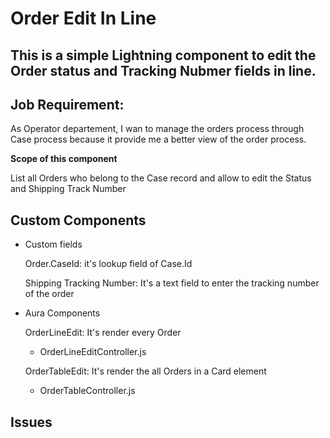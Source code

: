 # Order Edit In Line

## This is a simple Lightning component to edit the Order status and Tracking Nubmer fields in line.

## Job Requirement: 
<p> As Operator departement, I wan to manage the orders process through Case process because it provide me a better view of the order process.</p>
<p><strong>Scope of this component</strong></p>
<p>List all Orders who belong to the Case record and allow to edit the Status and Shipping Track Number</p>

## Custom Components
<ul>
  <li>Custom fields<p>Order.CaseId: it's lookup field of Case.Id</p>
  <p>Shipping Tracking Number: It's a text field to enter the tracking number of the order<p>
    </li>
  <li>Aura Components
    <p>OrderLineEdit: It's render every Order<p>
    <ul><li>OrderLineEditController.js</li></ul>
    <p>OrderTableEdit: It's render the all Orders in a Card element</p>
    <ul><li>OrderTableController.js</li></ul>
    
  
  </li>
</ul>

## Issues
